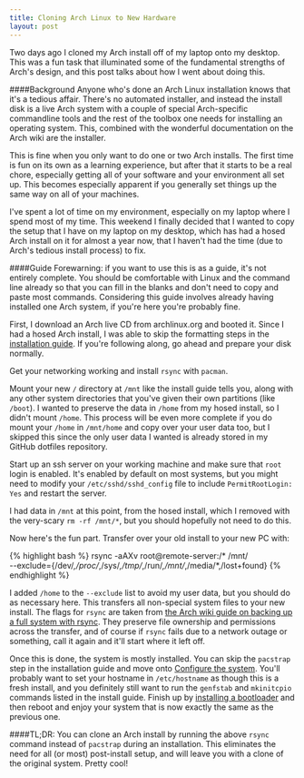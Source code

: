 ```yaml
---
title: Cloning Arch Linux to New Hardware
layout: post
---
```


Two days ago I cloned my Arch install off of my laptop onto my desktop. This was a fun task that illuminated some of the fundamental strengths of Arch's design, and this post talks about how I went about doing this.

####Background
Anyone who's done an Arch Linux installation knows that it's a tedious affair. There's no automated installer, and instead the install disk is a live Arch system with a couple of special Arch-specific commandline tools and the rest of the toolbox one needs for installing an operating system. This, combined with the wonderful documentation on the Arch wiki are the installer.

This is fine when you only want to do one or two Arch installs. The first time is fun on its own as a learning experience, but after that it starts to be a real chore, especially getting all of your software and your environment all set up. This becomes especially apparent if you generally set things up the same way on all of your machines.

I've spent a lot of time on my environment, especially on my laptop where I spend most of my time. This weekend I finally decided that I wanted to copy the setup that I have on my laptop on my desktop, which has had a hosed Arch install on it for almost a year now, that I haven't had the time (due to Arch's tedious install process) to fix.

####Guide
Forewarning: if you want to use this is as a guide, it's not entirely complete. You should be comfortable with Linux and the command line already so that you can fill in the blanks and don't need to copy and paste most commands. Considering this guide involves already having installed one Arch system, if you're here you're probably fine.

First, I download an Arch live CD from archlinux.org and booted it. Since I had a hosed Arch install, I was able to skip the formatting steps in the [installation guide](https://wiki.archlinux.org/index.php/Installation_guide). If you're following along, go ahead and prepare your disk normally.

Get your networking working and install `rsync` with `pacman`.

Mount your new `/` directory at `/mnt` like the install guide tells you, along with any other system directories that you've given their own partitions (like `/boot`). I wanted to preserve the data in `/home` from my hosed install, so I didn't mount `/home`. This process will be even more complete if you do mount your `/home` in `/mnt/home` and copy over your user data too, but I skipped this since the only user data I wanted is already stored in my GitHub dotfiles repository.

Start up an ssh server on your working machine and make sure that `root` login is enabled. It's enabled by default on most systems, but you might need to modify your `/etc/sshd/sshd_config` file to include `PermitRootLogin: Yes` and restart the server. 

I had data in `/mnt` at this point, from the hosed install, which I removed with the very-scary `rm -rf /mnt/*`, but you should hopefully not need to do this.

Now here's the fun part. Transfer over your old install to your new PC with:

{% highlight bash %}
rsync -aAXv root@remote-server:/* /mnt/ \
--exclude={/dev/*,/proc/*,/sys/*,/tmp/*,/run/*,/mnt/*,/media/*,/lost+found}
{% endhighlight %}

I added `/home` to the `--exclude` list to avoid my user data, but you should do as necessary here. This transfers all non-special system files to your new install. The flags for `rsync` are taken from [the Arch wiki guide on backing up a full system with rsync](https://wiki.archlinux.org/index.php/Full_System_Backup_with_rsync). They preserve file ownership and permissions across the transfer, and of course if `rsync` fails due to a network outage or something, call it again and it'll start where it left off.

Once this is done, the system is mostly installed. You can skip the `pacstrap` step in the installation guide and move onto [Configure the system](https://wiki.archlinux.org/index.php/Installation_guide#Configure_the_system). You'll probably want to set your hostname in `/etc/hostname` as though this is a fresh install, and you definitely still want to run the `genfstab` and `mkinitcpio` commands listed in the install guide. Finish up by [installing a bootloader](https://wiki.archlinux.org/index.php/Boot_Loaders) and then reboot and enjoy your system that is now exactly the same as the previous one.

####TL;DR:
You can clone an Arch install by running the above `rsync` command instead of `pacstrap` during an installation. This eliminates the need for all (or most) post-install setup, and will leave you with a clone of the original system. Pretty cool!
